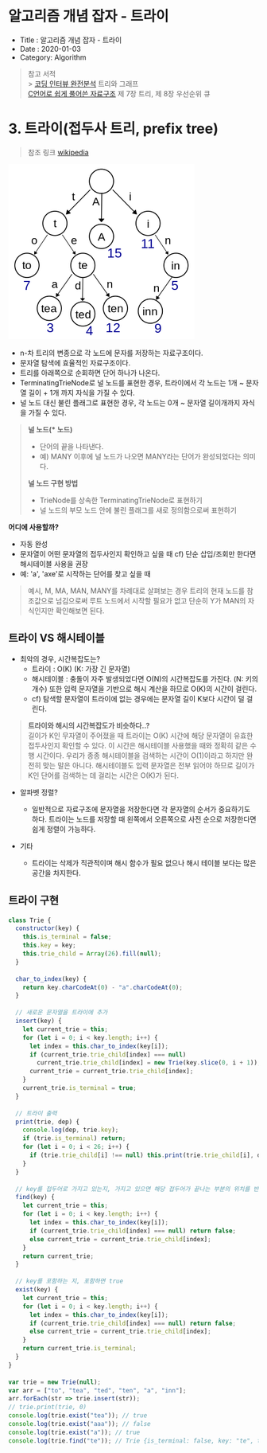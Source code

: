 # 알고리즘 개념 잡자 - 트라이

- Title : 알고리즘 개념 잡자 - 트라이
- Date : 2020-01-03
- Category: Algorithm

> 참고 서적<br/> > [코딩 인터뷰 완전분석](https://www.aladin.co.kr/shop/wproduct.aspx?ItemId=115116545) 트리와 그래프<br/>
> [C언어로 쉽게 풀어쓴 자료구조](http://www.yes24.com/Product/Goods/69750539) 제 7장 트리, 제 8장 우선순위 큐

# 3. 트라이(접두사 트리, prefix tree)

> 참조 링크 [wikipedia](https://en.wikipedia.org/wiki/Trie)

![트라이](https://raw.githubusercontent.com/devgaram/TIL/master/Algorithm/images/2020-01-03-img/4.png)

- n-차 트리의 변종으로 각 노드에 문자를 저장하는 자료구조이다.
- 문자열 탐색에 효율적인 자료구조이다.
- 트리를 아래쪽으로 순회하면 단어 하나가 나온다.
- TerminatingTrieNode로 널 노드를 표현한 경우, 트라이에서 각 노드는 1개 ~ 문자열 길이 + 1개 까지 자식을 가질 수 있다.
- 널 노드 대신 불린 플래그로 표현한 경우, 각 노드는 0개 ~ 문자열 길이개까지 자식을 가질 수 있다.

> **널 노드(\* 노드)**
>
> - 단어의 끝을 나타낸다.
> - 예) MANY 이후에 널 노드가 나오면 MANY라는 단어가 완성되었다는 의미다.
>
> **널 노드 구현 방법**
>
> - TrieNode를 상속한 TerminatingTrieNode로 표현하기
> - 널 노드의 부모 노드 안에 불린 플래그를 새로 정의함으로써 표현하기

**어디에 사용할까?**

- 자동 완성
- 문자열이 어떤 문자열의 접두사인지 확인하고 싶을 때 <span class="clr-grey">cf) 단순 삽입/조회만 한다면 해시테이블 사용을 권장</span>
- 예: 'a', 'axe'로 시작하는 단어를 찾고 싶을 때

> 예시, M, MA, MAN, MANY를 차례대로 살펴보는 경우 트리의 현재 노드를 참조값으로 넘김으로써 루트 노드에서 시작할 필요가 없고 단순히 Y가 MAN의 자식인지만 확인해보면 된다.

## 트라이 VS 해시테이블

- 최악의 경우, 시간복잡도는?
  - 트라이 : O(K) (K: 가장 긴 문자열)
  - 해시테이블 : 충돌이 자주 발생되었다면 O(N)의 시간복잡도를 가진다. (N: 키의 개수) 또한 입력 문자열을 기반으로 해시 계산을 하므로 O(K)의 시간이 걸린다.
  - cf) 탐색할 문자열이 트라이에 없는 경우에는 문자열 길이 K보다 시간이 덜 걸린다.

> **트라이와 해시의 시간복잡도가 비슷하다..?** <br/>
> 길이가 K인 무자열이 주어졌을 때 트라이는 O(K) 시간에 해당 문자열이 유효한 접두사인지 확인할 수 있다. 이 시간은 해시테이블 사용했을 때와 정확히 같은 수행 시간이다. 우리가 종종 해시테이블을 검색하는 시간이 O(1)이라고 하지만 완전히 맞는 말은 아니다. 해시테이블도 입력 문자열은 전부 읽어야 하므로 길이가 K인 단어를 검색하는 데 걸리는 시간은 O(K)가 된다.

- 알파벳 정렬?

  - 일반적으로 자료구조에 문자열을 저장한다면 각 문자열의 순서가 중요하기도 하다. 트라이는 노드를 저장할 때 왼쪽에서 오른쪽으로 사전 순으로 저장한다면 쉽게 정렬이 가능하다.

- 기타
  - 트라이는 삭제가 직관적이며 해시 함수가 필요 없으나 해시 테이블 보다는 많은 공간을 차지한다.

## 트라이 구현

```javascript
class Trie {
  constructor(key) {
    this.is_terminal = false;
    this.key = key;
    this.trie_child = Array(26).fill(null);
  }

  char_to_index(key) {
    return key.charCodeAt(0) - "a".charCodeAt(0);
  }

  // 새로운 문자열을 트라이에 추가
  insert(key) {
    let current_trie = this;
    for (let i = 0; i < key.length; i++) {
      let index = this.char_to_index(key[i]);
      if (current_trie.trie_child[index] === null)
        current_trie.trie_child[index] = new Trie(key.slice(0, i + 1));
      current_trie = current_trie.trie_child[index];
    }
    current_trie.is_terminal = true;
  }

  // 트라이 출력
  print(trie, dep) {
    console.log(dep, trie.key);
    if (trie.is_terminal) return;
    for (let i = 0; i < 26; i++) {
      if (trie.trie_child[i] !== null) this.print(trie.trie_child[i], dep + 1);
    }
  }

  // key를 접두어로 가지고 있는지, 가지고 있으면 해당 접두어가 끝나는 부분의 위치를 반환
  find(key) {
    let current_trie = this;
    for (let i = 0; i < key.length; i++) {
      let index = this.char_to_index(key[i]);
      if (current_trie.trie_child[index] === null) return false;
      else current_trie = current_trie.trie_child[index];
    }
    return current_trie;
  }

  // key를 포함하는 지, 포함하면 true
  exist(key) {
    let current_trie = this;
    for (let i = 0; i < key.length; i++) {
      let index = this.char_to_index(key[i]);
      if (current_trie.trie_child[index] === null) return false;
      else current_trie = current_trie.trie_child[index];
    }
    return current_trie.is_terminal;
  }
}

var trie = new Trie(null);
var arr = ["to", "tea", "ted", "ten", "a", "inn"];
arr.forEach(str => trie.insert(str));
// trie.print(trie, 0)
console.log(trie.exist("tea")); // true
console.log(trie.exist("aaa")); // false
console.log(trie.exist("a")); // true
console.log(trie.find("te")); // Trie {is_terminal: false, key: "te", trie_child: Array(26)}
```
